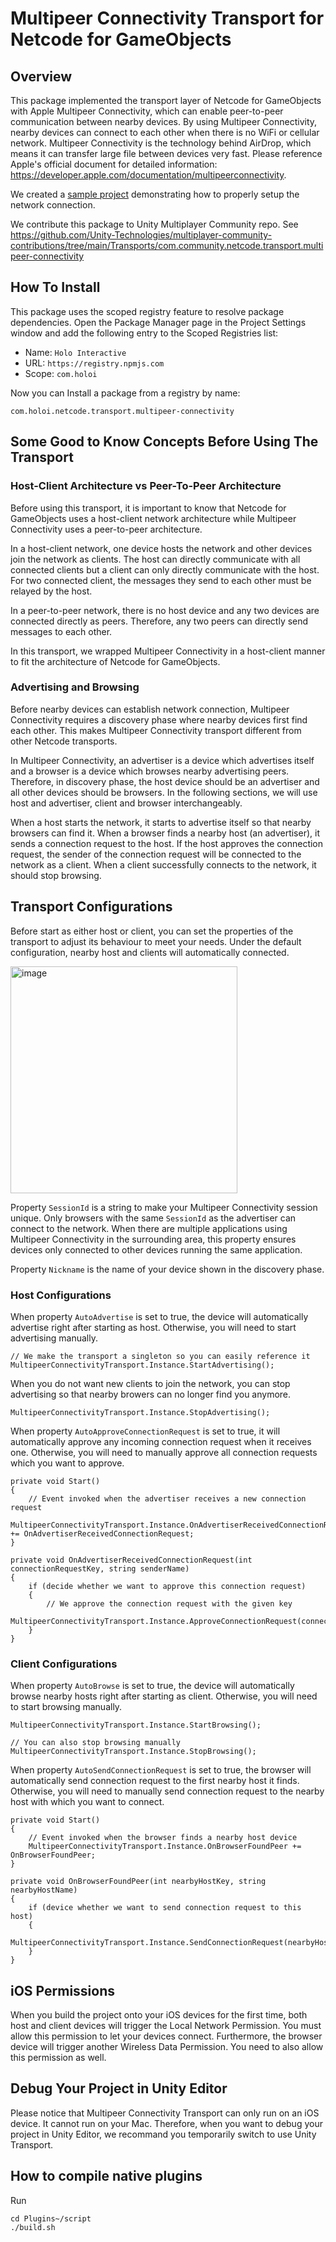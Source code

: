 # Multipeer Connectivity Transport for Netcode for GameObjects

## Overview

This package implemented the transport layer of Netcode for GameObjects with Apple Multipeer Connectivity, which can enable peer-to-peer communication between nearby devices. By using Multipeer Connectivity, nearby devices can connect to each other when there is no WiFi or cellular network. Multipeer Connectivity is the technology behind AirDrop, which means it can transfer large file between devices very fast. Please reference Apple's official document for detailed information: https://developer.apple.com/documentation/multipeerconnectivity.

We created a [sample project](https://github.com/holoi/netcode-transport-multipeer-connectivity-sample) demonstrating how to properly setup the network connection.

We contribute this package to Unity Multiplayer Community repo. See https://github.com/Unity-Technologies/multiplayer-community-contributions/tree/main/Transports/com.community.netcode.transport.multipeer-connectivity

## How To Install
This package uses the scoped registry feature to resolve package dependencies. Open the Package Manager page in the Project Settings window and add the following entry to the Scoped Registries list:

* Name: `Holo Interactive`
* URL: `https://registry.npmjs.com`
* Scope: `com.holoi`

Now you can Install a package from a registry by name:

```com.holoi.netcode.transport.multipeer-connectivity```

## Some Good to Know Concepts Before Using The Transport

### Host-Client Architecture vs Peer-To-Peer Architecture

Before using this transport, it is important to know that Netcode for GameObjects uses a host-client network architecture while Multipeer Connectivity uses a peer-to-peer architecture.

In a host-client network, one device hosts the network and other devices join the network as clients. The host can directly communicate with all connected clients but a client can only directly communicate with the host. For two connected client, the messages they send to each other must be relayed by the host.

In a peer-to-peer network, there is no host device and any two devices are connected directly as peers. Therefore, any two peers can directly send messages to each other.

In this transport, we wrapped Multipeer Connectivity in a host-client manner to fit the architecture of Netcode for GameObjects.

### Advertising and Browsing

Before nearby devices can establish network connection, Multipeer Connectivity requires a discovery phase where nearby devices first find each other. This makes Multipeer Connectivity transport different from other Netcode transports.

In Multipeer Connectivity, an advertiser is a device which advertises itself and a browser is a device which browses nearby advertising peers. Therefore, in discovery phase, the host device should be an advertiser and all other devices should be browsers. In the following sections, we will use host and advertiser, client and browser interchangeably.

When a host starts the network, it starts to advertise itself so that nearby browsers can find it. When a browser finds a nearby host (an advertiser), it sends a connection request to the host. If the host approves the connection request, the sender of the connection request will be connected to the network as a client. When a client successfully connects to the network, it should stop browsing.

## Transport Configurations

Before start as either host or client, you can set the properties of the transport to adjust its behaviour to meet your needs. Under the default configuration, nearby host and clients will automatically connected.

<img width="363" alt="image" src="https://user-images.githubusercontent.com/44870300/217411500-35190153-683c-46a0-be16-34be3472f341.png">

Property `SessionId` is a string to make your Multipeer Connectivity session unique. Only browsers with the same `SessionId` as the advertiser can connect to the network. When there are multiple applications using Multipeer Connectivity in the surrounding area, this property ensures devices only connected to other devices running the same application.

Property `Nickname` is the name of your device shown in the discovery phase.

### Host Configurations

When property `AutoAdvertise` is set to true, the device will automatically advertise right after starting as host. Otherwise, you will need to start advertising manually.

```
// We make the transport a singleton so you can easily reference it
MultipeerConnectivityTransport.Instance.StartAdvertising();
```

When you do not want new clients to join the network, you can stop advertising so that nearby browers can no longer find you anymore.

```
MultipeerConnectivityTransport.Instance.StopAdvertising();
```

When property `AutoApproveConnectionRequest` is set to true, it will automatically approve any incoming connection request when it receives one. Otherwise, you will need to manually approve all connection requests which you want to approve.

```
private void Start()
{
    // Event invoked when the advertiser receives a new connection request
    MultipeerConnectivityTransport.Instance.OnAdvertiserReceivedConnectionRequest += OnAdvertiserReceivedConnectionRequest;
}

private void OnAdvertiserReceivedConnectionRequest(int connectionRequestKey, string senderName) 
{
    if (decide whether we want to approve this connection request) 
    {
        // We approve the connection request with the given key
        MultipeerConnectivityTransport.Instance.ApproveConnectionRequest(connectionRequestKey);
    }
}
```

### Client Configurations

When property `AutoBrowse` is set to true, the device will automatically browse nearby hosts right after starting as client. Otherwise, you will need to start browsing manually.

```
MultipeerConnectivityTransport.Instance.StartBrowsing();

// You can also stop browsing manually
MultipeerConnectivityTransport.Instance.StopBrowsing();
```

When property `AutoSendConnectionRequest` is set to true, the browser will automatically send connection request to the first nearby host it finds. Otherwise, you will need to manually send connection request to the nearby host with which you want to connect.

```
private void Start()
{
    // Event invoked when the browser finds a nearby host device
    MultipeerConnectivityTransport.Instance.OnBrowserFoundPeer += OnBrowserFoundPeer;
}

private void OnBrowserFoundPeer(int nearbyHostKey, string nearbyHostName)
{
    if (device whether we want to send connection request to this host)
    {
        MultipeerConnectivityTransport.Instance.SendConnectionRequest(nearbyHostKey);
    }
}
```

## iOS Permissions

When you build the project onto your iOS devices for the first time, both host and client devices will trigger the Local Network Permission. You must allow this permission to let your devices connect. Furthermore, the browser device will trigger another Wireless Data Permission. You need to also allow this permission as well.

## Debug Your Project in Unity Editor

Please notice that Multipeer Connectivity Transport can only run on an iOS device. It cannot run on your Mac. Therefore, when you want to debug your project in Unity Editor, we recommand you temporarily switch to use Unity Transport.


## How to compile native plugins 

Run
```
cd Plugins~/script
./build.sh
```

